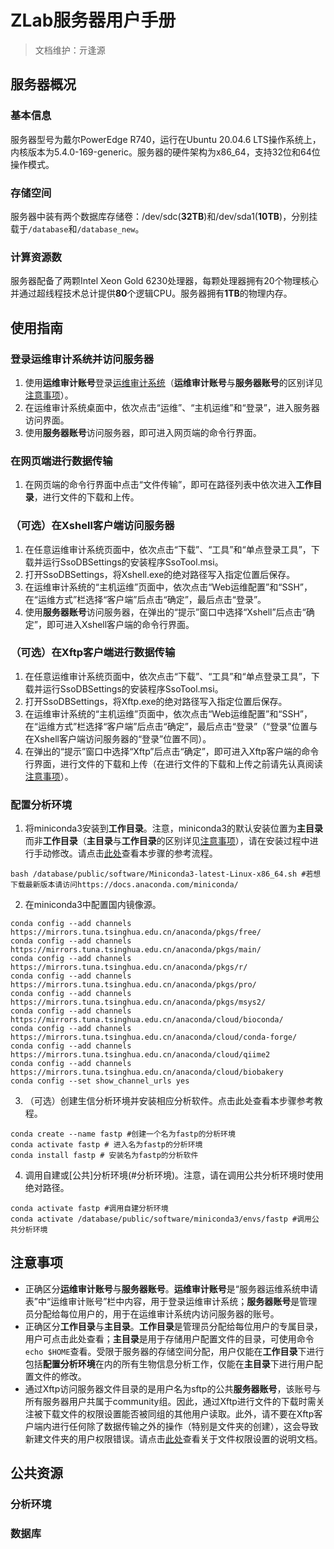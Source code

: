 # ZLab服务器用户手册
> 文档维护：亓逢源
## 服务器概况
### 基本信息
服务器型号为戴尔PowerEdge R740，运行在Ubuntu 20.04.6 LTS操作系统上，内核版本为5.4.0-169-generic。服务器的硬件架构为x86_64，支持32位和64位操作模式。
### 存储空间
服务器中装有两个数据库存储卷：/dev/sdc(**32TB**)和/dev/sda1(**10TB**)，分别挂载于`/database`和`/database_new`。
### 计算资源数
服务器配备了两颗Intel Xeon Gold 6230处理器，每颗处理器拥有20个物理核心并通过超线程技术总计提供**80**个逻辑CPU。服务器拥有**1TB**的物理内存。
## 使用指南
### 登录运维审计系统并访问服务器
1. 使用**运维审计账号**登录[运维审计系统](https://159.226.240.64/#/login)（**运维审计账号**与**服务器账号**的区别详见[注意事项](#注意事项)）。
2. 在运维审计系统桌面中，依次点击“运维”、“主机运维”和“登录”，进入服务器访问界面。
3. 使用**服务器账号**访问服务器，即可进入网页端的命令行界面。
### 在网页端进行数据传输
1. 在网页端的命令行界面中点击“文件传输”，即可在路径列表中依次进入**工作目录**，进行文件的下载和上传。
### （可选）在Xshell客户端访问服务器
1. 在任意运维审计系统页面中，依次点击“下载”、“工具”和“单点登录工具”，下载并运行SsoDBSettings的安装程序SsoTool.msi。
2. 打开SsoDBSettings，将Xshell.exe的绝对路径写入指定位置后保存。
3. 在运维审计系统的“主机运维”页面中，依次点击“Web运维配置”和“SSH”，在“运维方式”栏选择“客户端”后点击“确定”，最后点击“登录”。
4. 使用**服务器账号**访问服务器，在弹出的“提示”窗口中选择“Xshell”后点击“确定”，即可进入Xshell客户端的命令行界面。
### （可选）在Xftp客户端进行数据传输
1. 在任意运维审计系统页面中，依次点击“下载”、“工具”和“单点登录工具”，下载并运行SsoDBSettings的安装程序SsoTool.msi。
2. 打开SsoDBSettings，将Xftp.exe的绝对路径写入指定位置后保存。
3. 在运维审计系统的“主机运维”页面中，依次点击“Web运维配置”和“SSH”，在“运维方式”栏选择“客户端”后点击“确定”，最后点击“登录”（“登录”位置与在Xshell客户端访问服务器的“登录”位置不同）。
4. 在弹出的“提示”窗口中选择“Xftp”后点击“确定”，即可进入Xftp客户端的命令行界面，进行文件的下载和上传（在进行文件的下载和上传之前请先认真阅读[注意事项](#注意事项)）。
### 配置分析环境
1. 将miniconda3安装到**工作目录**。注意，miniconda3的默认安装位置为**主目录**而非**工作目录**（**主目录**与**工作目录**的区别详见[注意事项](#注意事项)），请在安装过程中进行手动修改。请点击[此处](https://blog.csdn.net/suiyueruge1314/article/details/126705416)查看本步骤的参考流程。
```
bash /database/public/software/Miniconda3-latest-Linux-x86_64.sh #若想下载最新版本请访问https://docs.anaconda.com/miniconda/
```
2. 在miniconda3中配置国内镜像源。
```
conda config --add channels https://mirrors.tuna.tsinghua.edu.cn/anaconda/pkgs/free/
conda config --add channels https://mirrors.tuna.tsinghua.edu.cn/anaconda/pkgs/main/
conda config --add channels https://mirrors.tuna.tsinghua.edu.cn/anaconda/pkgs/r/
conda config --add channels https://mirrors.tuna.tsinghua.edu.cn/anaconda/pkgs/pro/
conda config --add channels https://mirrors.tuna.tsinghua.edu.cn/anaconda/pkgs/msys2/
conda config --add channels https://mirrors.tuna.tsinghua.edu.cn/anaconda/cloud/bioconda/
conda config --add channels https://mirrors.tuna.tsinghua.edu.cn/anaconda/cloud/conda-forge/
conda config --add channels https://mirrors.tuna.tsinghua.edu.cn/anaconda/cloud/qiime2
conda config --add channels https://mirrors.tuna.tsinghua.edu.cn/anaconda/cloud/biobakery
conda config --set show_channel_urls yes
```
3. （可选）创建生信分析环境并安装相应分析软件。点击此处查看本步骤参考教程。
```
conda create --name fastp #创建一个名为fastp的分析环境
conda activate fastp # 进入名为fastp的分析环境
conda install fastp # 安装名为fastp的分析软件
```
4. 调用自建或[公共]分析环境(#分析环境)。注意，请在调用公共分析环境时使用绝对路径。
```
conda activate fastp #调用自建分析环境
conda activate /database/public/software/miniconda3/envs/fastp #调用公共分析环境
```
## 注意事项
- 正确区分**运维审计账号**与**服务器账号**。**运维审计账号**是“服务器运维系统申请表”中“运维审计账号”栏中内容，用于登录运维审计系统；**服务器账号**是管理员分配给每位用户的，用于在运维审计系统内访问服务器的账号。
- 正确区分**工作目录**与**主目录**。**工作目录**是管理员分配给每位用户的专属目录，用户可点击此处查看；**主目录**是用于存储用户配置文件的目录，可使用命令`echo $HOME`查看。受限于服务器的存储空间分配，用户仅能在**工作目录**下进行包括**配置分析环境**在内的所有生物信息分析工作，仅能在**主目录**下进行用户配置文件的修改。
- 通过Xftp访问服务器文件目录的是用户名为sftp的公共**服务器账号**，该账号与所有服务器用户共属于community组。因此，通过Xftp进行文件的下载时需关注被下载文件的权限设置能否被同组的其他用户读取。此外，请不要在Xftp客户端内进行任何除了数据传输之外的操作（特别是文件夹的创建），这会导致新建文件夹的用户权限错误。请点击[此处](https://www.runoob.com/linux/linux-file-attr-permission.html)查看关于文件权限设置的说明文档。
## 公共资源
### 分析环境
### 数据库
